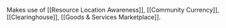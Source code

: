 Makes use of [[Resource Location Awareness]], [[Community Currency]], [[Clearinghouse]], [[Goods & Services Marketplace]].